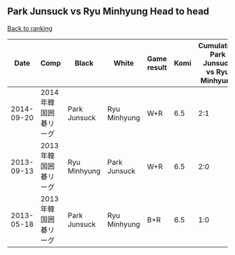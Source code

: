 ## Park Junsuck vs Ryu Minhyung Head to head

[Back to ranking](../../index.md)




| **Date** | **Comp** | **Black** | **White** | **Game result** | **Komi** | **Cumulative Park Junsuck vs Ryu Minhyung** | **Park Junsuck streak** | **Ryu Minhyung streak** | 
| --- | --- | --- | --- | --- | --- | --- | --- | --- |
| 2014-09-20 | 2014年韓国囲碁リーグ | Park Junsuck | Ryu Minhyung | W+R | 6.5 | 2:1 | 0 | 1 | 
| 2013-09-13 | 2013年韓国囲碁リーグ | Ryu Minhyung | Park Junsuck | W+R | 6.5 | 2:0 | 2 | 0 | 
| 2013-05-18 | 2013年韓国囲碁リーグ | Park Junsuck | Ryu Minhyung | B+R | 6.5 | 1:0 | 1 | 0 |




